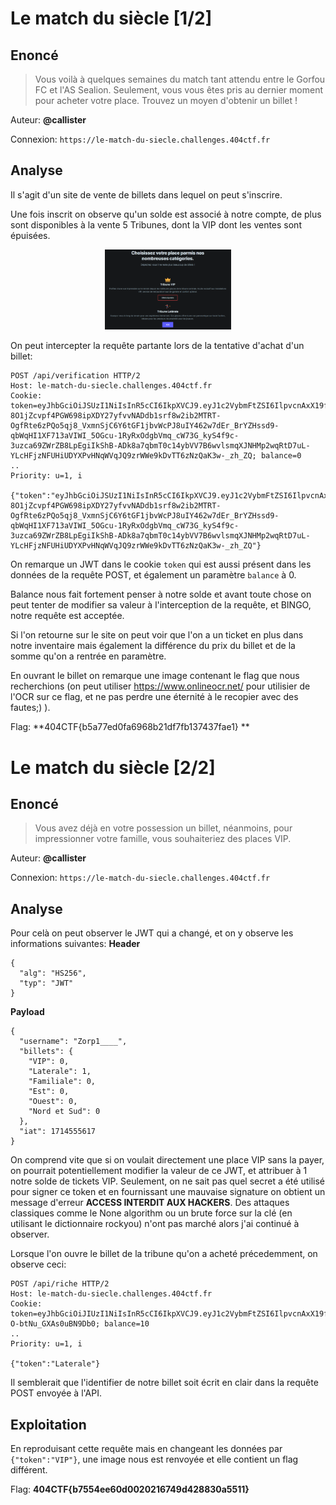 # Le match du siècle [1/2]
## Enoncé
> Vous voilà à quelques semaines du match tant attendu entre le Gorfou FC et l'AS Sealion.
> Seulement, vous vous êtes pris au dernier moment pour acheter votre place. Trouvez un moyen d'obtenir un billet !

Auteur: **@callister**
 
Connexion: `https://le-match-du-siecle.challenges.404ctf.fr`

## Analyse

Il s'agit d'un site de vente de billets dans lequel on peut s'inscrire.

Une fois inscrit on observe qu'un solde est associé à notre compte, de plus sont disponibles à la vente 5 Tribunes, dont la VIP dont les ventes sont épuisées.

<p align="center">
    <img src="../../images/404CTFWeb2.png" alt="img1" style="width:40%;">
</p>

On peut intercepter la requête partante lors de la tentative d'achat d'un billet:
```http
POST /api/verification HTTP/2
Host: le-match-du-siecle.challenges.404ctf.fr
Cookie: token=eyJhbGciOiJSUzI1NiIsInR5cCI6IkpXVCJ9.eyJ1c2VybmFtZSI6IlpvcnAxX19fXyIsImJpbGxldHMiOnsiVklQIjowLCJMYXRlcmFsZSI6MCwiRmFtaWxpYWxlIjowLCJFc3QiOjAsIk91ZXN0IjowLCJOb3JkIGV0IFN1ZCI6MH0sImlhdCI6MTcxNDU1NTMyMn0.C5NoOlKy_nyvZ1ivzZdCOIuip8NDAN_qvqqKVY2MK79_IndlMFHQSGS2kVHjJg-8O1jZcvpf4PGW698ipXDY27yfvvNADdb1srf8w2ib2MTRT-OgfRte6zPQo5qj8_VxmnSjC6Y6tGF1jbvWcPJ8uIY462w7dEr_BrYZHssd9-qbWqHI1XF713aVIWI_5OGcu-1RyRxOdgbVmq_cW73G_kyS4f9c-3uzca69ZWrZB8LpEgiIkShB-ADk8a7qbmT0c14ybVV7B6wvlsmqXJNHMp2wqRtD7uL-YLcHFjzNFUHiUDYXPvHNqWVqJQ9zrWWe9kDvTT6zNzQaK3w-_zh_ZQ; balance=0
..
Priority: u=1, i

{"token":"eyJhbGciOiJSUzI1NiIsInR5cCI6IkpXVCJ9.eyJ1c2VybmFtZSI6IlpvcnAxX19fXyIsImJpbGxldHMiOnsiVklQIjowLCJMYXRlcmFsZSI6MCwiRmFtaWxpYWxlIjowLCJFc3QiOjAsIk91ZXN0IjowLCJOb3JkIGV0IFN1ZCI6MH0sImlhdCI6MTcxNDU1NTMyMn0.C5NoOlKy_nyvZ1ivzZdCOIuip8NDAN_qvqqKVY2MK79_IndlMFHQSGS2kVHjJg-8O1jZcvpf4PGW698ipXDY27yfvvNADdb1srf8w2ib2MTRT-OgfRte6zPQo5qj8_VxmnSjC6Y6tGF1jbvWcPJ8uIY462w7dEr_BrYZHssd9-qbWqHI1XF713aVIWI_5OGcu-1RyRxOdgbVmq_cW73G_kyS4f9c-3uzca69ZWrZB8LpEgiIkShB-ADk8a7qbmT0c14ybVV7B6wvlsmqXJNHMp2wqRtD7uL-YLcHFjzNFUHiUDYXPvHNqWVqJQ9zrWWe9kDvTT6zNzQaK3w-_zh_ZQ"}
```
On remarque un JWT dans le cookie `token` qui est aussi présent dans les données de la requête POST, et également un paramètre `balance` à 0.

Balance nous fait fortement penser à notre solde et avant toute chose on peut tenter de modifier sa valeur à l'interception de la requête, et BINGO, notre requête est acceptée.

Si l'on retourne sur le site on peut voir que l'on a un ticket en plus dans notre inventaire mais également la différence du prix du billet et de la somme qu'on a rentrée en paramètre.

En ouvrant le billet on remarque une image contenant le flag que nous recherchions (on peut utiliser https://www.onlineocr.net/ pour utilisier de l'OCR sur ce flag, et ne pas perdre une éternité à le recopier avec des fautes;) ).

Flag: **404CTF{b5a77ed0fa6968b21df7fb137437fae1} **

# Le match du siècle [2/2]
## Enoncé
> Vous avez déjà en votre possession un billet, néanmoins, pour impressionner votre famille, vous souhaiteriez des places VIP.

Auteur: **@callister**
 
Connexion: `https://le-match-du-siecle.challenges.404ctf.fr`

## Analyse

Pour celà on peut observer le JWT qui a changé, et on y observe les informations suivantes:
**Header**
```
{
  "alg": "HS256",
  "typ": "JWT"
}
```
**Payload**
```
{
  "username": "Zorp1____",
  "billets": {
    "VIP": 0,
    "Laterale": 1,
    "Familiale": 0,
    "Est": 0,
    "Ouest": 0,
    "Nord et Sud": 0
  },
  "iat": 1714555617
}
```
On comprend vite que si on voulait directement une place VIP sans la payer, on pourrait potentiellement modifier la valeur de ce JWT, et attribuer à 1 notre solde de tickets VIP. 
Seulement, on ne sait pas quel secret a été utilisé pour signer ce token et en fournissant une mauvaise signature on obtient un message d'erreur **ACCESS INTERDIT AUX HACKERS**. 
Des attaques classiques comme le None algorithm ou un brute force sur la clé (en utilisant le dictionnaire rockyou) n'ont pas marché alors j'ai continué à observer.

Lorsque l'on ouvre le billet de la tribune qu'on a acheté précedemment, on observe ceci:
```http
POST /api/riche HTTP/2
Host: le-match-du-siecle.challenges.404ctf.fr
Cookie: token=eyJhbGciOiJIUzI1NiIsInR5cCI6IkpXVCJ9.eyJ1c2VybmFtZSI6IlpvcnAxX19fXyIsImJpbGxldHMiOnsiVklQIjowLCJMYXRlcmFsZSI6MSwiRmFtaWxpYWxlIjowLCJFc3QiOjAsIk91ZXN0IjowLCJOb3JkIGV0IFN1ZCI6MH0sImlhdCI6MTcxNDU1NTYxN30.DVHnxb3mPW4rYu48tSBpGdF-O-btNu_GXAs0uBN9Db0; balance=10
..
Priority: u=1, i

{"token":"Laterale"}
```
Il semblerait que l'identifier de notre billet soit écrit en clair dans la requête POST envoyée à l'API.

## Exploitation

En reproduisant cette requête mais en changeant les données par `{"token":"VIP"}`, une image nous est renvoyée et elle contient un flag différent.

Flag: **404CTF{b7554ee60d0020216749d428830a5511}**